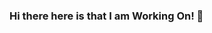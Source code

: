 ### Hi there here is that I am Working On! 👋

<!--
**satyamsaxena/satyamsaxena** is a ✨ _special_ ✨ repository because its `README.md` (this file) appears on your GitHub profile.

Here are some ideas to get you started:

- 🔭 I’m currently working on Weather Application 
- 🌱 I’m currently learning Mern Stack
- 👯 I’m looking to collaborate on YouTube
- 🤔 I’m looking for help with AWS
- 💬 Ask me about Anything
- 📫 How to reach me: https://www.linkedin.com/in/s%C3%A4t%C3%BD%C3%A5m-saxena-9154979b/
- 😄 Pronouns: He/Him
- ⚡ Fun fact: I am half Finished.
-->
